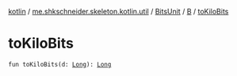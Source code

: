 [kotlin](../../../index.md) / [me.shkschneider.skeleton.kotlin.util](../../index.md) / [BitsUnit](../index.md) / [B](index.md) / [toKiloBits](./to-kilo-bits.md)

# toKiloBits

`fun toKiloBits(d: `[`Long`](https://kotlinlang.org/api/latest/jvm/stdlib/kotlin/-long/index.html)`): `[`Long`](https://kotlinlang.org/api/latest/jvm/stdlib/kotlin/-long/index.html)